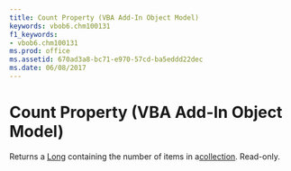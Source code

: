 ```yaml
---
title: Count Property (VBA Add-In Object Model)
keywords: vbob6.chm100131
f1_keywords:
- vbob6.chm100131
ms.prod: office
ms.assetid: 670ad3a8-bc71-e970-57cd-ba5eddd22dec
ms.date: 06/08/2017
---
```



# Count Property (VBA Add-In Object Model)



Returns a [Long](../../Glossary/vbe-glossary.md#Long) containing the number of items in a[collection](../../Glossary/vbe-glossary.md#collection). Read-only.

